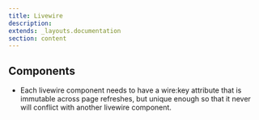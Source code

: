 ```yaml
---
title: Livewire
description: 
extends: _layouts.documentation
section: content
---
```

## Components

- Each livewire component needs to have a wire:key attribute that is immutable across page refreshes, but unique enough so that it never will conflict with another livewire component.
